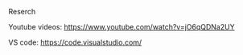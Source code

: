 
Reserch

Youtube videos:
https://www.youtube.com/watch?v=jO6qQDNa2UY

VS code:
https://code.visualstudio.com/
